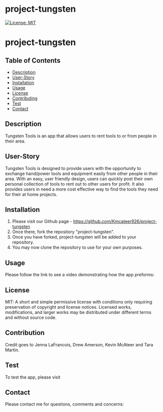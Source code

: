 # project-tungsten

[![License: MIT](https://img.shields.io/badge/License-MIT-yellow.svg)](https://opensource.org/licenses/MIT)

# project-tungsten

## Table of Contents

- [Description](#Description)
- [User-Story](#User-Story)
- [Installation](#Installation)
- [Usage](#Usage)
- [License](#License)
- [Contributing](#Contributing)
- [Test](#Test)
- [Contact](#Contact)

## Description

Tungsten Tools is an app that allows users to rent tools to or from people in their area.

## User-Story

Tungsten Tools is designed to provide users with the opportunity to exchange hand/power tools and equipment easily from other people in their area. With an easy, user friendly design, users can quickly post their own personal collection of tools to rent out to other users for profit. It also provides users in need a more cost effective way to find the tools they need for their at home projects.

## Installation

1. Please visit our Github page - https://github.com/Kmcateer926/project-tungsten
2. Once there, fork the repository "project-tungsten".
3. Once you have forked, project-tungsten will be added to your repository.
4. You may now clone the repository to use for your own purposes.

## Usage

Please follow the link to see a video demonstrating how the app preforms:

## License

MIT: A short and simple permissive license with conditions only requiring preservation of copyright and license notices. Licensed works, modifications, and larger works may be distributed under different terms and without source code.

## Contribution

Credit goes to Jenna LaFrancois, Drew Amerson, Kevin McAteer and Tara Martin.

## Test

To test the app, please visit

## Contact

Please contact me for questions, comments and concerns:
